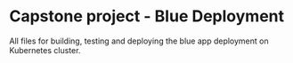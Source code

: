 # Capstone project - Blue Deployment

All files for building, testing and deploying the blue app deployment on Kubernetes cluster.
